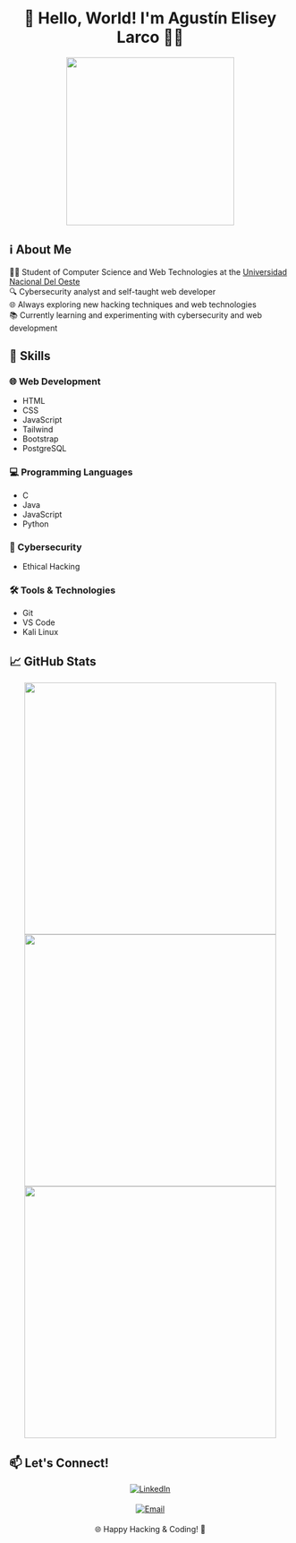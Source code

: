 <h1 align="center">🚀 Hello, World! I'm Agustín Elisey Larco 🕵️‍♂️</h1>

<p align="center">
  <img src="https://media.giphy.com/media/JIX9t2j0ZTN9S/giphy.gif" width="300">
</p>

## ℹ️ About Me

👨‍💻 Student of Computer Science and Web Technologies at the [Universidad Nacional Del Oeste](uno.edu.ar)<br>
🔍 Cybersecurity analyst and self-taught web developer<br>
🌐 Always exploring new hacking techniques and web technologies<br>
📚 Currently learning and experimenting with cybersecurity and web development<br>

## 🚀 Skills

### 🌐 Web Development
- HTML
- CSS
- JavaScript
- Tailwind
- Bootstrap
- PostgreSQL

### 💻 Programming Languages
- C
- Java
- JavaScript
- Python

### 🔐 Cybersecurity
- Ethical Hacking

### 🛠️ Tools & Technologies
- Git
- VS Code
- Kali Linux

## 📈 GitHub Stats

<div align="center">
  <a href="https://github.com/EliseyAgustin">
    <img src="https://github-readme-stats.vercel.app/api?username=EliseyAgustin&theme=chartreuse-dark&show_icons=true&hide_border=true&count_private=true" width="450"/>
    <img src="https://github-readme-streak-stats.herokuapp.com/?user=EliseyAgustin&theme=chartreuse-dark&hide_border=true" width="450"/>
    <img src="https://github-readme-stats.vercel.app/api/top-langs/?username=EliseyAgustin&theme=chartreuse-dark&show_icons=true&hide_border=true&layout=compact" width="450"/>
  </a>
</div>

## 📫 Let's Connect!

<p align="center">
  <a href="https://www.linkedin.com/in/agustin-elisey-larco-04b397236/" target="_blank">
    <img src="https://img.shields.io/badge/LinkedIn-Profile-blue?style=for-the-badge&logo=linkedin" alt="LinkedIn" style="margin-bottom: 5px;"/>
  </a>
</p>
<p align="center">
  <a href="mailto:agustinelisey22@gmail.com" target="_blank">
    <img src="https://img.shields.io/badge/agustinelisey22@gmail.com-%23EA4335.svg?style=for-the-badge&logo=gmail&logoColor=white" alt="Email" style="margin-bottom: 5px;" />
  </a>
</p>

<p align="center">
  🌐 Happy Hacking & Coding! 🚀
</p>
